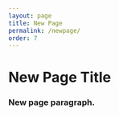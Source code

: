 ```yaml
---
layout: page
title: New Page
permalink: /newpage/
order: 7
---
```


# New Page Title
### New page paragraph. 
